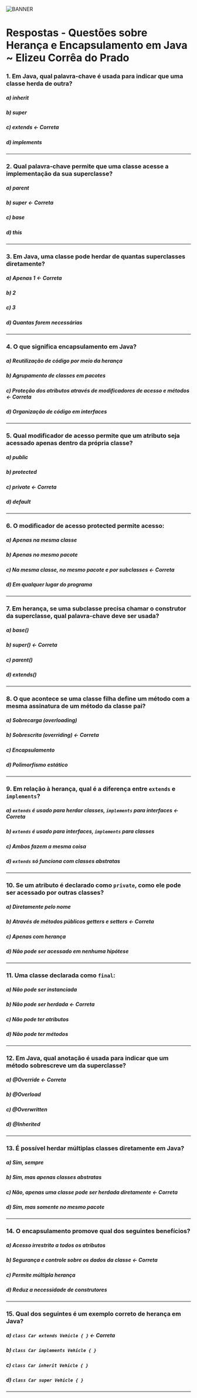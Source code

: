 ![BANNER](../Questoes/Img/BANNERHERANCA.png)
# Respostas - Questões sobre Herança e Encapsulamento em Java ~ Elizeu Corrêa do Prado

### **1.** Em Java, qual palavra-chave é usada para indicar que uma classe herda de outra?
##### a) inherit
##### b) super
##### **c) extends <- Correta**
##### d) implements
---

### **2.** Qual palavra-chave permite que uma classe acesse a implementação da sua superclasse?
##### a) parent
##### **b) super <- Correta**
##### c) base
##### d) this
---

### **3.** Em Java, uma classe pode herdar de quantas superclasses diretamente?
##### **a) Apenas 1 <- Correta**
##### b) 2
##### c) 3
##### d) Quantas forem necessárias
---

### **4.** O que significa encapsulamento em Java?
##### a) Reutilização de código por meio da herança
##### b) Agrupamento de classes em pacotes
##### **c) Proteção dos atributos através de modificadores de acesso e métodos <- Correta**
##### d) Organização de código em interfaces
---

### **5.** Qual modificador de acesso permite que um atributo seja acessado apenas dentro da própria classe?
##### a) public
##### b) protected
##### **c) private <- Correta**
##### d) default
---

### **6.** O modificador de acesso **protected** permite acesso:
##### a) Apenas na mesma classe
##### b) Apenas no mesmo pacote
##### **c) Na mesma classe, no mesmo pacote e por subclasses <- Correta**
##### d) Em qualquer lugar do programa
---

### **7.** Em herança, se uma subclasse precisa chamar o construtor da superclasse, qual palavra-chave deve ser usada?
##### a) base()
##### **b) super() <- Correta**
##### c) parent()
##### d) extends()
---

### **8.** O que acontece se uma classe filha define um método com a mesma assinatura de um método da classe pai?
##### a) Sobrecarga (overloading)
##### **b) Sobrescrita (overriding) <- Correta**
##### c) Encapsulamento
##### d) Polimorfismo estático
---

### **9.** Em relação à herança, qual é a diferença entre `extends` e `implements`?
##### **a) `extends` é usado para herdar classes, `implements` para interfaces <- Correta**
##### b) `extends` é usado para interfaces, `implements` para classes
##### c) Ambos fazem a mesma coisa
##### d) `extends` só funciona com classes abstratas
---

### **10.** Se um atributo é declarado como `private`, como ele pode ser acessado por outras classes?
##### a) Diretamente pelo nome
##### **b) Através de métodos públicos getters e setters <- Correta**
##### c) Apenas com herança
##### d) Não pode ser acessado em nenhuma hipótese
---

### **11.** Uma classe declarada como `final`:
##### a) Não pode ser instanciada
##### **b) Não pode ser herdada <- Correta**
##### c) Não pode ter atributos
##### d) Não pode ter métodos
---

### **12.** Em Java, qual anotação é usada para indicar que um método sobrescreve um da superclasse?
##### **a) @Override <- Correta**
##### b) @Overload
##### c) @Overwritten
##### d) @Inherited
---

### **13.** É possível herdar múltiplas classes diretamente em Java?
##### a) Sim, sempre
##### b) Sim, mas apenas classes abstratas
##### **c) Não, apenas uma classe pode ser herdada diretamente <- Correta**
##### d) Sim, mas somente no mesmo pacote
---

### **14.** O encapsulamento promove qual dos seguintes benefícios?
##### a) Acesso irrestrito a todos os atributos
##### **b) Segurança e controle sobre os dados da classe <- Correta**
##### c) Permite múltipla herança
##### d) Reduz a necessidade de construtores
---

### **15.** Qual dos seguintes é um exemplo correto de herança em Java?
##### **a) `class Car extends Vehicle { }` <- Correta**
##### b) `class Car implements Vehicle { }`
##### c) `class Car inherit Vehicle { }`
##### d) `class Car super Vehicle { }`
---
